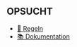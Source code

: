 ## OPSUCHT

* [📃 Regeln](https://github.com/opsucht/regeln)
* [📚 Dokumentation](https://github.com/opsucht/docs)
